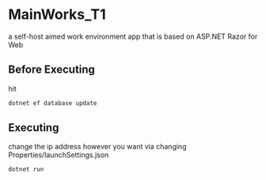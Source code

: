 # MainWorks_T1
a self-host aimed work environment app that is based on ASP.NET Razor for Web


## Before Executing

hit

```bash
dotnet ef database update
```

## Executing

change the ip address however you want via changing Properties/launchSettings.json

```
dotnet run
```
